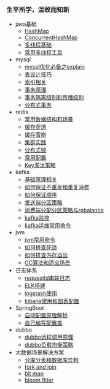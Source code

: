 ### 生平所学，温故而知新

* java基础
  * [HashMap](https://github.com/caicai457614705/developer-guide/wiki/HashMap)
  * [ConcurrentHashMap](https://github.com/caicai457614705/developer-guide/wiki/ConcurrentHashMap)
  * [多线程基础](https://github.com/caicai457614705/developer-guide/wiki/多线程基础)
  * [常用多线程工具 ](https://github.com/caicai457614705/developer-guide/wiki/常用多线程工具)
* mysql
  * [mysql优化必备之explain](https://github.com/caicai457614705/developer-guide/wiki/mysql优化必备之explain)
  * [表设计技巧](https://github.com/caicai457614705/developer-guide/wiki/表设计技巧)
  * [索引相关](https://github.com/caicai457614705/developer-guide/wiki/索引相关)
  * [事务原理](https://github.com/caicai457614705/developer-guide/wiki/事务原理)
  * [事务隔离级别和传播级别 ](https://github.com/caicai457614705/developer-guide/wiki/事务隔离级别和传播级别)
  * [分布式事务](https://github.com/caicai457614705/developer-guide/wiki/分布式事务)
* redis
  * [常用数据结构和场景](https://github.com/caicai457614705/developer-guide/wiki/常用数据结构和场景)
  * [缓存穿透](https://github.com/caicai457614705/developer-guide/wiki/缓存穿透)
  * [缓存雪崩](https://github.com/caicai457614705/developer-guide/wiki/缓存雪崩)
  * [集群实践](https://github.com/caicai457614705/developer-guide/wiki/集群实践)
  * [分布式锁](https://github.com/caicai457614705/developer-guide/wiki/分布式锁)
  * [常用配置](https://github.com/caicai457614705/developer-guide/wiki/常用配置)
  * [Key淘汰策略](https://github.com/caicai457614705/developer-guide/wiki/Key淘汰策略)
* kafka
  * [基础原理相关](https://github.com/caicai457614705/developer-guide/wiki/基础原理相关)
  * [如何保证不重发和重复消费](https://github.com/caicai457614705/developer-guide/wiki/如何保证不重发和重复消费)
  * [如何保证顺序](https://github.com/caicai457614705/developer-guide/wiki/如何保证顺序)
  * [发送端分区策略](https://github.com/caicai457614705/developer-guide/wiki/发送端分区策略)
  * [消费端分配分区策略与rebalance](https://github.com/caicai457614705/developer-guide/wiki/消费端分配分区策略与rebalance)
  * [kafka监控](https://github.com/caicai457614705/developer-guide/wiki/kafka监控)
  * [kafka运维常用命令](https://github.com/caicai457614705/developer-guide/wiki/kafka运维常用命令)
* jvm
  * [jvm常用命令](https://github.com/caicai457614705/developer-guide/wiki/jvm常用命令)
  * [如何排查死锁](https://github.com/caicai457614705/developer-guide/wiki/如何排查死锁)
  * [如何排查内存溢出](https://github.com/caicai457614705/developer-guide/wiki/如何排查内存溢出)
  * [GC算法和适应场景](https://github.com/caicai457614705/developer-guide/wiki/GC算法和适应场景)
* 日志体系
  * [requestId串联日志](https://github.com/caicai457614705/developer-guide/wiki/requestId串联日志)
  * [ELK搭建](https://github.com/caicai457614705/developer-guide/wiki/ELK搭建)
  * [logstash使用](https://github.com/caicai457614705/developer-guide/wiki/logstash使用)
  * [kibana使用和图表配置](https://github.com/caicai457614705/developer-guide/wiki/kibana使用和图表配置)
* SpringBoot
  * [自动配置原理解析](https://github.com/caicai457614705/developer-guide/wiki/自动配置原理解析)
  * [自己编写配置类](https://github.com/caicai457614705/developer-guide/wiki/自己编写配置类)
* dubbo
  * [dubbo远程调用原理](https://github.com/caicai457614705/developer-guide/wiki/dubbo远程调用原理)
  * [dubbo负载均衡策略](https://github.com/caicai457614705/developer-guide/wiki/dubbo负载均衡策略)
* 大数据场景解决方案
  * [分库分表和数据库异构](https://github.com/caicai457614705/developer-guide/wiki/分库分表和数据库异构)
  * [fork and join](https://github.com/caicai457614705/developer-guide/wiki/fork-and-join)
  * [bit map](https://github.com/caicai457614705/developer-guide/wiki/bit-map)
  * [bloom filter](https://github.com/caicai457614705/developer-guide/wiki/bloom-filter)
